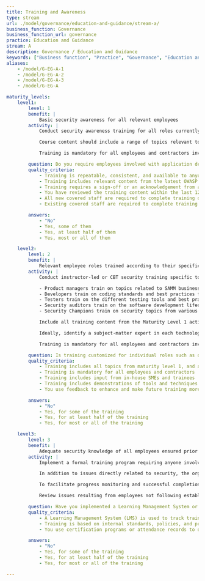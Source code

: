```yaml
---
title: Training and Awareness
type: stream
url: ./model/governance/education-and-guidance/stream-a/
business_function: Governance
business_function_url: governance
practice: Education and Guidance
stream: A
description: Governance / Education and Guidance
keywords: ["Business function", "Practice", "Governance", "Education and Guidance"]
aliases:
    - /model/G-EG-A-1
    - /model/G-EG-A-2
    - /model/G-EG-A-3
    - /model/G-EG-A

maturity_levels:
    level1:
        level: 1
        benefit: |
            Basic security awareness for all relevant employees
        activity: |
            Conduct security awareness training for all roles currently involved in the management, development, testing, or auditing of the software. The goal is to increase the awareness of application security threats and risks, security best practices, and secure software design principles. Develop training internally or procure it externally. Ideally, deliver training in person so participants can have discussions as a team, but Computer-Based Training (CBT) is also an option.

            Course content should include a range of topics relevant to application security and privacy, while remaining accessible to a non-technical audience. Suitable concepts are secure design principles including Least Privilege, Defense-in-Depth, Fail Secure (Safe), Complete Mediation, Session Management, Open Design, and Psychological Acceptability. Additionally, the training should include references to any organization-wide standards, policies, and procedures defined to improve application security. The OWASP Top 10 vulnerabilities should be covered at a high level.

            Training is mandatory for all employees and contractors involved with software development and includes an auditable sign-off to demonstrate compliance. Consider incorporating innovative ways of delivery (such as gamification) to maximize its effectiveness and combat desensitization.

        question: Do you require employees involved with application development to take SDLC training?
        quality_criteria:
            - Training is repeatable, consistent, and available to anyone involved with software development lifecycle
            - Training includes relevant content from the latest OWASP Top 10 and includes concepts such as Least Privilege, Defense-in-Depth, Fail Secure (Safe), Complete Mediation, Session Management, Open Design, and Psychological Acceptability
            - Training requires a sign-off or an acknowledgement from attendees
            - You have reviewed the training content within the last 12 months, and have completed any required updates
            - All new covered staff are required to complete training during their onboarding process
            - Existing covered staff are required to complete training when content is added/revised, or complete refresher training at least every 24 months, whichever comes first

        answers:
            - "No"
            - Yes, some of them
            - Yes, at least half of them
            - Yes, most or all of them

    level2:
        level: 2
        benefit: |
            Relevant employee roles trained according to their specific role
        activity: |
            Conduct instructor-led or CBT security training specific to the organization's roles and technologies, starting with the core development team. The organization customizes training for product managers, software developers, testers, and security auditors, based on each group's technical needs.

            - Product managers train on topics related to SAMM business functions and security practices, with emphasis on security requirements, threat modeling, and defect tracking.
            - Developers train on coding standards and best practices for the technologies they work with to ensure the training directly benefits application security. They have a solid technical understanding of the OWASP Top 10 vulnerabilities, or similar weaknesses relevant to the technologies and frameworks used (e.g. mobile), and the most common remediation strategies for each issue.
            - Testers train on the different testing tools and best practices for technologies used in the organization, and in tools that identify security defects.
            - Security auditors train on the software development lifecycle, application security mechanisms used in the organization, and the process for submitting security defects for remediation.
            - Security Champions train on security topics from various phases of the SDLC. They receive the same training as developers and testers, but also understand threat modeling and secure design, as well as security tools and technologies that can be integrated into the build environment.

            Include all training content from the Maturity Level 1 activities of this stream and additional role-specific and technology-specific content. Eliminate unnecessary aspects of the training.

            Ideally, identify a subject-matter expert in each technology to assist with procuring or developing the training content and updating it regularly. The training consists of demonstrations of vulnerability exploitation using intentionally weakened applications, such as WebGoat or Juice Shop. Include results of the previous penetration as examples of vulnerabilities and implemented remediation strategies. Ask a penetration tester to assist with developing examples of vulnerability exploitation demonstrations.

            Training is mandatory for all employees and contractors involved with software development, and includes an auditable sign-off to demonstrate compliance.  Whenever possible, training should also include a test to ensure understanding, not just compliance.  Update and deliver training annually to include changes in the organization, technology, and trends. Poll training participants to evaluate the quality and relevance of the training. Gather suggestions of other information relevant to their work or environments.

        question: Is training customized for individual roles such as developers, testers, or security champions?
        quality_criteria:
            - Training includes all topics from maturity level 1, and adds more specific tools, techniques, and demonstrations
            - Training is mandatory for all employees and contractors
            - Training includes input from in-house SMEs and trainees
            - Training includes demonstrations of tools and techniques developed in-house
            - You use feedback to enhance and make future training more relevant

        answers:
            - "No"
            - Yes, for some of the training
            - Yes, for at least half of the training
            - Yes, for most or all of the training

    level3:
        level: 3
        benefit: |
            Adequate security knowledge of all employees ensured prior to working on critical tasks
        activity: |
            Implement a formal training program requiring anyone involved with the software development lifecycle to complete appropriate role and technology-specific training as part of the onboarding process. Based on the criticality of the application and user's role, consider restricting access until the onboarding training has been completed. While the organization may source some modules externally, the program is facilitated and managed in-house and includes content specific to the organization going beyond general security best practices. The program has a defined curriculum, checks participation, and tests understanding and competence. The training consists of a combination of industry best practices and organization's internal standards, including training on specific systems used by the organization.

            In addition to issues directly related to security, the organization includes other standards to the program, such as code complexity, code documentation, naming convention, and other process-related disciplines. This training minimizes issues resulting from employees following practices incorporated outside the organization and ensures continuity in the style and competency of the code.

            To facilitate progress monitoring and successful completion of each training module the organization has a learning management platform or another centralized portal with similar functionality. Employees can monitor their progress and have access to all training resources even after they complete initial training.

            Review issues resulting from employees not following established standards, policies, procedures, or security best practices at least annually to gauge the effectiveness of the training and ensure it covers all issues relevant to the organization. Update the training periodically and train employees on any changes and most prevalent security deficiencies.

        question: Have you implemented a Learning Management System or equivalent to track employee training and certification processes?
        quality_criteria:
            - A Learning Management System (LMS) is used to track trainings and certifications
            - Training is based on internal standards, policies, and procedures
            - You use certification programs or attendance records to determine access to development systems and resources

        answers:
            - "No"
            - Yes, for some of the training
            - Yes, for at least half of the training
            - Yes, for most or all of the training

---
```

